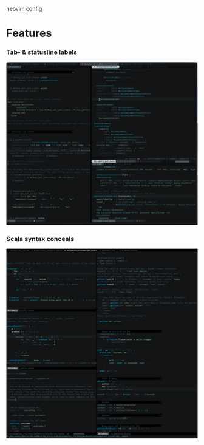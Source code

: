 neovim config

# Features

### Tab- & statusline labels
![Screenshot Scala syntax](./screenshots/tab-labels.png)

### Scala syntax conceals
![Screenshot Scala syntax](./screenshots/2022-12-10_no_conceals_in_comments.png)



